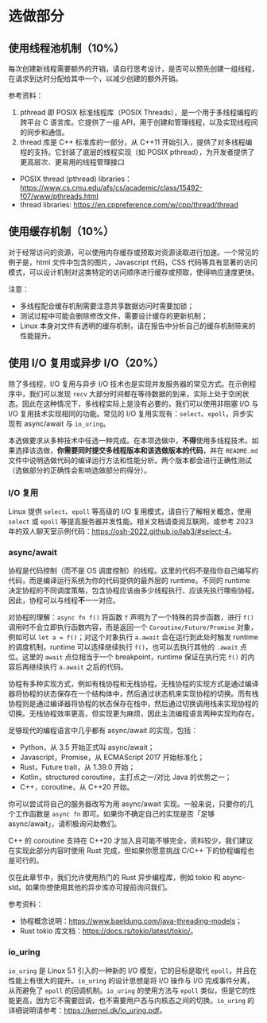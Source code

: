 # 选做部分

## 使用线程池机制（10%）

每次创建新线程需要额外的开销，请自行思考设计，是否可以预先创建一组线程，在请求到达时分配给其中一个，以减少创建的额外开销。

参考资料：

1. pthread 即 POSIX 标准线程库（POSIX Threads），是一个用于多线程编程的跨平台 C 语言库。它提供了一组 API，用于创建和管理线程，以及实现线程间的同步和通信。
2. thread 库是 C++ 标准库的一部分，从 C++11 开始引入，提供了对多线程编程的支持。它封装了底层的线程实现（如 POSIX pthread），为开发者提供了更高层次、更易用的线程管理接口

- POSIX thread (pthread) libraries：<https://www.cs.cmu.edu/afs/cs/academic/class/15492-f07/www/pthreads.html>
- thread libraries: <https://en.cppreference.com/w/cpp/thread/thread>

## 使用缓存机制（10%）

对于经常访问的资源，可以使用内存缓存或预取对资源读取进行加速。一个常见的例子是，html 文件中包含的图片，Javascript 代码，CSS 代码等具有显著的访问模式，可以设计机制对这类特定的访问顺序进行缓存或预取，使得响应速度更快。

注意：

- 多线程配合缓存机制需要注意共享数据访问时需要加锁；
- 测试过程中可能会删除修改文件，需要设计缓存的更新机制；
- Linux 本身对文件有透明的缓存机制，请在报告中分析自己的缓存机制带来的性能提升。

## 使用 I/O 复用或异步 I/O（20%）

除了多线程，I/O 复用与异步 I/O 技术也是实现并发服务器的常见方式。在示例程序中，我们可以发现 `recv` 大部分时间都在等待数据的到来，实际上处于空闲状态。因此在这种情况下，多线程实际上是没有必要的，我们可以使用非阻塞 I/O 与 I/O 复用技术实现相同的功能。常见的 I/O 复用实现有：`select`、`epoll`，异步实现有 async/await 与 `io_uring`。

本选做要求从多种技术中任选一种完成。在本项选做中，**不得**使用多线程技术。如果选择该选做，**你需要同时提交多线程版本和该选做版本的代码**，并在 `README.md` 文件中说明选做代码的编译运行方法和性能分析。两个版本都会进行正确性测试（选做部分的正确性会影响选做部分的得分）。

### I/O 复用

Linux 提供 `select`、`epoll` 等高级的 I/O 复用模式，请自行了解相关概念，使用 `select` 或 `epoll` 等提高服务器并发性能。相关文档请查阅互联网，或参考 2023 年的双人聊天室示例代码：<https://osh-2022.github.io/lab3/#select-4>。

### async/await

协程是代码控制（而不是 OS 调度控制）的线程。这里的代码不是指你自己编写的代码，而是编译运行系统为你的代码提供的最外层的 runtime。不同的 runtime 决定协程的不同调度策略，包含协程应该由多少线程执行、应该先执行哪些协程。因此，协程可以与线程**不**一一对应。

对协程的理解：`async fn f()` 将函数 `f` 声明为了一个特殊的异步函数，进行 `f()` 调用时不会立即执行函数内容，而是返回一个 `Coroutine/Future/Promise` 对象，例如可以 `let a = f()`；对这个对象执行 `a.await` 会在运行到此处时触发 runtime 的调度机制，runtime 可以选择继续执行 `f()`，也可以去执行其他的 `.await` 点位。这里的 `await` 点位相当于一个 breakpoint，runtime 保证在执行完 `f()` 的内容后再继续执行 `a.await` 之后的代码。

协程有多种实现方式，例如有栈协程和无栈协程。无栈协程的实现方式是通过编译器将协程的状态保存在一个结构体中，然后通过状态机来实现协程的切换。而有栈协程则是通过编译器将协程的状态保存在栈中，然后通过切换调用栈来实现协程的切换。无栈协程效率更高，但实现更为麻烦，因此主流编程语言两种实现均存在。

足够现代的编程语言中几乎都有 async/await 的实现，包括：

- Python，从 3.5 开始正式叫 async/await；
- Javascript，Promise，从 ECMAScript 2017 开始标准化；
- Rust，Future trait，从 1.39.0 开始；
- Kotlin，structured coroutine，主打点之一/对比 Java 的优势之一；
- C++，coroutine，从 C++20 开始。

你可以尝试将自己的服务器改写为用 async/await 实现。一般来说，只要你的几个工作函数是 `async fn` 即可。如果你不确定自己的实现是否「足够 async/await」，请积极询问助教们。

C++ 的 coroutine 支持在 C++20 才加入且可能不够完全，资料较少，我们建议在实现此部分内容时使用 Rust 完成，但如果你愿意挑战 C/C++ 下的协程编程也是可行的。

仅在此章节中，我们允许使用热门的 Rust 异步编程库，例如 tokio 和 async-std。如果你想使用其他的异步库亦可提前询问我们。

参考资料：

- 协程概念说明：<https://www.baeldung.com/java-threading-models>；
- Rust tokio 库文档：<https://docs.rs/tokio/latest/tokio/>。

### io_uring

`io_uring` 是 Linux 5.1 引入的一种新的 I/O 模型，它的目标是取代 `epoll`，并且在性能上有很大的提升。`io_uring` 的设计思想是将 I/O 操作与 I/O 完成事件分离，从而避免了 `epoll` 的回调机制。`io_uring` 的使用方法与 `epoll` 类似，但是它的性能更高，因为它不需要回调，也不需要用户态与内核态之间的切换。`io_uring` 的详细说明请参考：<https://kernel.dk/io_uring.pdf>。
